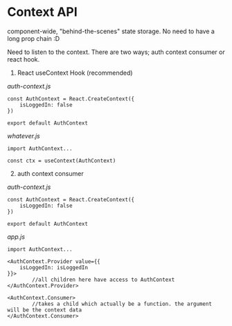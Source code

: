# Context API #

component-wide, "behind-the-scenes" state storage. No need to have a long prop chain :D

Need to listen to the context. There are two ways; auth context consumer or react hook.


1) React useContext Hook (recommended)

_auth-context.js_

```
const AuthContext = React.CreateContext({
	isLoggedIn: false
})

export default AuthContext
```

_whatever.js_

```
import AuthContext...

const ctx = useContext(AuthContext)
```

2) auth context consumer

_auth-context.js_

```
const AuthContext = React.CreateContext({
	isLoggedIn: false
})

export default AuthContext
```


_app.js_

```
import AuthContext...

<AuthContext.Provider value={{
	isLoggedIn: isLoggedIn
}}>
		//all children here have access to AuthContext
</AuthContext.Provider>
```

```
<AuthContext.Consumer>
		//takes a child which actually be a function. the argument will be the context data
</AuthContext.Consumer>
```














